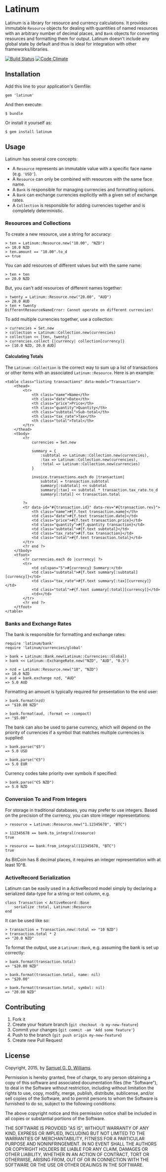 # Latinum

Latinum is a library for resource and currency calculations. It provides immutable `Resource` objects for dealing with quantities of named resources with an arbitrary number of decimal places, and `Bank` objects for converting resources and formatting them for output. Latinum doesn't include any global state by default and thus is ideal for integration with other frameworks/libraries.

[![Build Status](https://travis-ci.org/ioquatix/latinum.svg?branch=master)](https://travis-ci.org/ioquatix/latinum)
[![Code Climate](https://codeclimate.com/github/ioquatix/latinum.png)](https://codeclimate.com/github/ioquatix/latinum)

## Installation

Add this line to your application's Gemfile:

	gem 'latinum'

And then execute:

	$ bundle

Or install it yourself as:

	$ gem install latinum

## Usage

Latinum has several core concepts:

- A `Resource` represents an immutable value with a specific face name (e.g. `'USD'`).
- A `Resource` can only be combined with resources with the same face name.
- A `Bank` is responsible for managing currencies and formatting options.
- A `Bank` can exchange currencies explicitly with a given set of exchange rates.
- A `Collection` is responsible for adding currencies together and is completely deterministic.

### Resources and Collections

To create a new resource, use a string for accuracy:

	> ten = Latinum::Resource.new("10.00", "NZD")
	=> 10.0 NZD
	> ten.amount == "10.00".to_d
	=> true

You can add resources of different values but with the same name:

	> ten + ten
	=> 20.0 NZD

But, you can't add resources of different names together:

	> twenty = Latinum::Resource.new("20.00", "AUD")
	=> 20.0 AUD
	> ten + twenty
	DifferentResourceNameError: Cannot operate on different currencies!

To add multiple currencies together, use a collection:

	> currencies = Set.new
	> collection = Latinum::Collection.new(currencies)
	> collection << [ten, twenty]
	> currencies.collect {|currency| collection[currency]}
	=> [10.0 NZD, 20.0 AUD]

#### Calculating Totals

The `Latinum::Collection` is the correct way to sum up a list of transactions or other items with an
associated `Latinum::Resource`. Here is an example:

	<table class="listing transactions" data-model="Transaction">
		<thead>
			<tr>
				<th class="name">Name</th>
				<th class="date">Date</th>
				<th class="price">Price</th>
				<th class="quantity">Quantity</th>
				<th class="subtotal">Sub-total</th>
				<th class="tax_rate">Tax</th>
				<th class="total">Total</th>
			</tr>
		</thead>
		<tbody>
			<?r 
				currencies = Set.new
				
				summary = {
					:subtotal => Latinum::Collection.new(currencies),
					:tax => Latinum::Collection.new(currencies),
					:total => Latinum::Collection.new(currencies)
				}
				
				invoice.transactions.each do |transaction|
					subtotal = transaction.subtotal
					summary[:subtotal] << subtotal
					summary[:tax] << subtotal * transaction.tax_rate.to_d
					summary[:total] << transaction.total
				
			?>
			<tr data-id="#{transaction.id}" data-rev="#{transaction.rev}">
				<th class="name">#{f.text transaction.name}</th>
				<td class="date">#{f.text transaction.date}</td>
				<td class="price">#{f.text transaction.price}</td>
				<td class="quantity">#{f.quantity transaction}</td>
				<td class="subtotal">#{f.text subtotal}</td>
				<td class="tax_rate">#{f.tax transaction}</td>
				<td class="total">#{f.text transaction.total}</td>
			</tr>
			<?r end ?>
		</tbody>
		<tfoot>
			<?r currencies.each do |currency| ?>
			<tr>
				<td colspan="5">#{currency} Summary:</td>
				<td class="subtotal">#{f.text summary[:subtotal][currency]}</td>
				<td class="tax_rate">#{f.text summary[:tax][currency]}</td>
				<td class="total">#{f.text summary[:total][currency]}</td>
				<td></td>
			</tr>
			<?r end ?>
		</tfoot>
	</table>

### Banks and Exchange Rates

The bank is responsible for formatting and exchange rates:

	require 'latinum/bank'
	require 'latinum/currencies/global'
	
	> bank = Latinum::Bank.new(Latinum::Currencies::Global)
	> bank << Latinum::ExchangeRate.new("NZD", "AUD", "0.5")
	
	> nzd = Latinum::Resource.new("10", "NZD")
	=> 10.0 NZD
	> aud = bank.exchange nzd, "AUD"
	=> 5.0 AUD

Formatting an amount is typically required for presentation to the end user:

	> bank.format(nzd)
	=> "$10.00 NZD"
	
	> bank.format(aud, :format => :compact)
	=> "$5.00"

The bank can also be used to parse currency, which will depend on the priority of currencies if a symbol that matches multiple currencies is supplied:

	> bank.parse("$5")
	=> 5.0 USD
	
	> bank.parse("€5")
	=> 5.0 EUR

Currency codes take priority over symbols if specified:

	> bank.parse("€5 NZD")
	=> 5.0 NZD

### Conversion To and From Integers

For storage in traditional databases, you may prefer to use integers. Based on the precision of the currency, you can store integer representations:

	> resource = Latinum::Resource.new("1.12345678", "BTC")
	
	> 112345678 == bank.to_integral(resource)
	true
	
	> resource == bank.from_integral(112345678, "BTC")
	true

As BitCoin has 8 decimal places, it requires an integer representation with at least 10^8.

### ActiveRecord Serialization

Latinum can be easily used in a ActiveRecord model simply by declaring a serialized data-type for a string or text column, e.g.

	class Transaction < ActiveRecord::Base
		serialize :total, Latinum::Resource
	end

It can be used like so:

	> transaction = Transaction.new(:total => "10 NZD")
	> transaction.total * 2
	=> "20.0 NZD"

To format the output, use a `Latinum::Bank`, e.g. assuming the bank is set up correctly:

	> bank.format(transaction.total)
	=> "$20.00 NZD"
	
	> bank.format(transaction.total, name: nil)
	=> "$20.00"
	
	> bank.format(transaction.total, symbol: nil)
	=> "20.00 NZD"

## Contributing

1. Fork it
2. Create your feature branch (`git checkout -b my-new-feature`)
3. Commit your changes (`git commit -am 'Add some feature'`)
4. Push to the branch (`git push origin my-new-feature`)
5. Create new Pull Request

## License

Copyright, 2015, by [Samuel G. D. Williams](http://www.codeotaku.com/samuel-williams).

Permission is hereby granted, free of charge, to any person obtaining a copy
of this software and associated documentation files (the "Software"), to deal
in the Software without restriction, including without limitation the rights
to use, copy, modify, merge, publish, distribute, sublicense, and/or sell
copies of the Software, and to permit persons to whom the Software is
furnished to do so, subject to the following conditions:

The above copyright notice and this permission notice shall be included in
all copies or substantial portions of the Software.

THE SOFTWARE IS PROVIDED "AS IS", WITHOUT WARRANTY OF ANY KIND, EXPRESS OR
IMPLIED, INCLUDING BUT NOT LIMITED TO THE WARRANTIES OF MERCHANTABILITY,
FITNESS FOR A PARTICULAR PURPOSE AND NONINFRINGEMENT. IN NO EVENT SHALL THE
AUTHORS OR COPYRIGHT HOLDERS BE LIABLE FOR ANY CLAIM, DAMAGES OR OTHER
LIABILITY, WHETHER IN AN ACTION OF CONTRACT, TORT OR OTHERWISE, ARISING FROM,
OUT OF OR IN CONNECTION WITH THE SOFTWARE OR THE USE OR OTHER DEALINGS IN
THE SOFTWARE.
